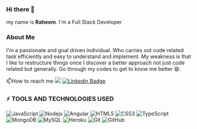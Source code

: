 ### Hi there 👋

my name is **Raheem**. I'm a Full Stack Developer

<h3>About Me</h3>

I'm a passionate and goal driven individual. Who carries out code related task efficiently and easy to understand and implement. My weakness is that I like to restructure things once I discover a better approach not just code related but generally. Go through my codes to get to know me better 😄.

 📫How to reach me [![](https://img.shields.io/badge/-@bieefilled-%231DA1F2?style=flat-square&logo=twitter&logoColor=ffffff)](https://twitter.com/raheemscorp)  [![Linkedin Badge](https://img.shields.io/badge/-bieefilled-blue?style=flat-square&logo=Linkedin&logoColor=white&link=https://www.linkedin.com/in/samuel-peters-0746b1216/)](https://www.linkedin.com/in/abdulraheem-yusuf-b99bb1234/)


### ⚡ TOOLS AND TECHNOLOGIES USED

![JavaScript](https://img.shields.io/badge/-JavaScript-black?style=flat-square&logo=javascript)
![Nodejs](https://img.shields.io/badge/-Nodejs-black?style=flat-square&logo=Node.js)
![Angular](https://img.shields.io/badge/-Angular-black?style=flat-square&logo=Angular)
![HTML5](https://img.shields.io/badge/-HTML5-E34F26?style=flat-square&logo=html5&logoColor=white)
![CSS3](https://img.shields.io/badge/-CSS3-1572B6?style=flat-square&logo=css3)
![TypeScript](https://img.shields.io/badge/-TypeScript-007ACC?style=flat-square&logo=typescript)
![MongoDB](https://img.shields.io/badge/-MongoDB-black?style=flat-square&logo=mongodb)
![MySQL](https://img.shields.io/badge/-MySQL-black?style=flat-square&logo=mysql)
![Heroku](https://img.shields.io/badge/-Heroku-430098?style=flat-square&logo=heroku)
![Git](https://img.shields.io/badge/-Git-black?style=flat-square&logo=git)
![GitHub](https://img.shields.io/badge/-GitHub-181717?style=flat-square&logo=github)
<!--
**Raheemcodes/Raheemcodes** is a ✨ _special_ ✨ repository because its `README.md` (this file) appears on your GitHub profile.

Here are some ideas to get you started:

- 🔭 I’m currently working on ...
- 🌱 I’m currently learning ...
- 👯 I’m looking to collaborate on ...
- 🤔 I’m looking for help with ...
- 💬 Ask me about ...
- 📫 How to reach me: ...
- 😄 Pronouns: ...
- ⚡ Fun fact: ...
-->
